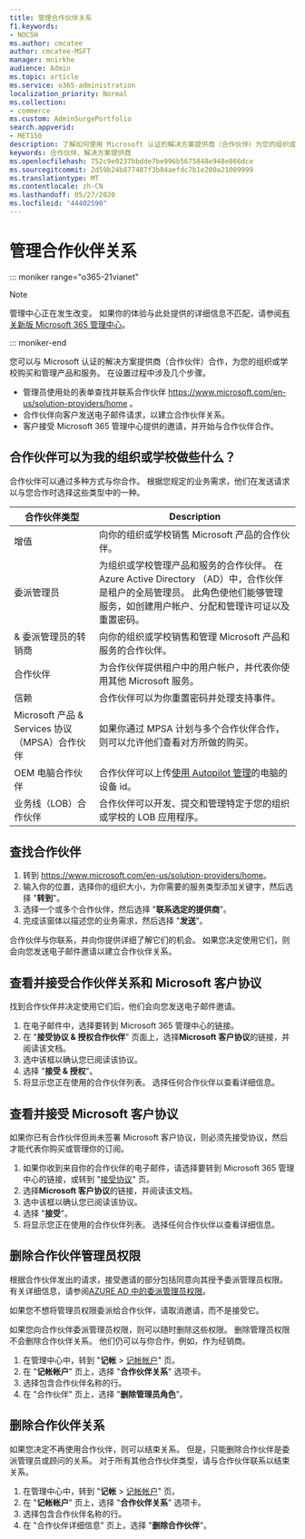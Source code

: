 ```yaml
---
title: 管理合作伙伴关系
f1.keywords:
- NOCSH
ms.author: cmcatee
author: cmcatee-MSFT
manager: mnirkhe
audience: Admin
ms.topic: article
ms.service: o365-administration
localization_priority: Normal
ms.collection:
- commerce
ms.custom: AdminSurgePortfolio
search.appverid:
- MET150
description: 了解如何使用 Microsoft 认证的解决方案提供商（合作伙伴）为您的组织或学校购买和管理产品和服务。
keywords: 合作伙伴、解决方案提供商
ms.openlocfilehash: 752c9e0237bbdde7be996b5675848e948e866dce
ms.sourcegitcommit: 2d59b24b877487f3b84aefdc7b1e200a21009999
ms.translationtype: MT
ms.contentlocale: zh-CN
ms.lasthandoff: 05/27/2020
ms.locfileid: "44402590"
---
```

# <a name="manage-partner-relationships"></a>管理合作伙伴关系

::: moniker range="o365-21vianet"

> [!NOTE]
> 管理中心正在发生改变。 如果你的体验与此处提供的详细信息不匹配，请参阅[有关新版 Microsoft 365 管理中心](https://docs.microsoft.com/microsoft-365/admin/microsoft-365-admin-center-preview?view=o365-21vianet)。

::: moniker-end

您可以与 Microsoft 认证的解决方案提供商（合作伙伴）合作，为您的组织或学校购买和管理产品和服务。 在设置过程中涉及几个步骤。

- 管理员使用处的表单查找并联系合作伙伴 <a href="https://www.microsoft.com/en-us/solution-providers/home" target="_blank">https://www.microsoft.com/en-us/solution-providers/home</a> 。
- 合作伙伴向客户发送电子邮件请求，以建立合作伙伴关系。
- 客户接受 Microsoft 365 管理中心提供的邀请，并开始与合作伙伴合作。

## <a name="what-can-a-partner-do-for-my-organization-or-school"></a>合作伙伴可以为我的组织或学校做些什么？

合作伙伴可以通过多种方式与你合作。 根据您规定的业务需求，他们在发送请求以与您合作时选择这些类型中的一种。

| 合作伙伴类型 | Description |
| ------ | ------------------- |
| 增值 | 向你的组织或学校销售 Microsoft 产品的合作伙伴。 |
| 委派管理员 | 为组织或学校管理产品和服务的合作伙伴。 在 Azure Active Directory （AD）中，合作伙伴是租户的全局管理员。 此角色使他们能够管理服务，如创建用户帐户、分配和管理许可证以及重置密码。 |
| & 委派管理员的转销商 | 向你的组织或学校销售和管理 Microsoft 产品和服务的合作伙伴。 |
| 合作伙伴 | 为合作伙伴提供租户中的用户帐户，并代表你使用其他 Microsoft 服务。 |
| 信赖 | 合作伙伴可以为你重置密码并处理支持事件。 |
| Microsoft 产品 & Services 协议（MPSA）合作伙伴 | 如果你通过 MPSA 计划与多个合作伙伴合作，则可以允许他们查看对方所做的购买。 |
| OEM 电脑合作伙伴 | 合作伙伴可以上传[使用 Autopilot 管理](https://docs.microsoft.com/microsoft-store/add-profile-to-devices)的电脑的设备 id。 |
| 业务线（LOB）合作伙伴 | 合作伙伴可以开发、提交和管理特定于您的组织或学校的 LOB 应用程序。 |

## <a name="find-a-partner"></a>查找合作伙伴

1. 转到 <a href="https://www.microsoft.com/en-us/solution-providers/home" target="_blank">https://www.microsoft.com/en-us/solution-providers/home</a>。
2. 输入你的位置，选择你的组织大小，为你需要的服务类型添加关键字，然后选择 "**转到**"。
3. 选择一个或多个合作伙伴，然后选择 "**联系选定的提供商**"。
4. 完成该窗体以描述您的业务需求，然后选择 "**发送**"。

合作伙伴与你联系，并向你提供详细了解它们的机会。 如果您决定使用它们，则会向您发送电子邮件邀请以建立合作伙伴关系。

## <a name="review-and-accept-a-partner-relationship-and-microsoft-customer-agreement"></a>查看并接受合作伙伴关系和 Microsoft 客户协议

找到合作伙伴并决定使用它们后，他们会向您发送电子邮件邀请。

1. 在电子邮件中，选择要转到 Microsoft 365 管理中心的链接。
2. 在 "**接受协议 & 授权合作伙伴**" 页面上，选择**Microsoft 客户协议**的链接，并阅读该文档。
3. 选中该框以确认您已阅读该协议。
4. 选择 "**接受 & 授权**"。
5. 将显示您正在使用的合作伙伴列表。 选择任何合作伙伴以查看详细信息。

## <a name="review-and-accept-a-microsoft-customer-agreement"></a>查看并接受 Microsoft 客户协议

如果你已有合作伙伴但尚未签署 Microsoft 客户协议，则必须先接受协议，然后才能代表你购买或管理你的订阅。

1. 如果你收到来自你的合作伙伴的电子邮件，请选择要转到 Microsoft 365 管理中心的链接，或转到 "<a href="https://go.microsoft.com/fwlink/?linkid=2116573" target="_blank">接受协议</a>" 页。
2. 选择**Microsoft 客户协议**的链接，并阅读该文档。
3. 选中该框以确认您已阅读该协议。
4. 选择 "**接受**"。
5. 将显示您正在使用的合作伙伴列表。 选择任何合作伙伴以查看详细信息。

## <a name="remove-partner-admin-privileges"></a>删除合作伙伴管理员权限

根据合作伙伴发出的请求，接受邀请的部分包括同意向其授予委派管理员权限。 有关详细信息，请参阅[AZURE AD 中的委派管理员权限](https://docs.microsoft.com/partner-center/customers_revoke_admin_privileges#delegated-admin-privileges-in-azure-ad)。

如果您不想将管理员权限委派给合作伙伴，请取消邀请，而不是接受它。

如果您向合作伙伴委派管理员权限，则可以随时删除这些权限。 删除管理员权限不会删除合作伙伴关系。 他们仍可以与你合作，例如，作为经销商。

1. 在管理中心中，转到 "**记帐**  >  <a href="https://go.microsoft.com/fwlink/p/?linkid=2103629" target="_blank">记帐帐户</a>" 页。
2. 在 "**记帐帐户**" 页上，选择 "**合作伙伴关系**" 选项卡。
3. 选择包含合作伙伴名称的行。
4. 在 "合作伙伴" 页上，选择 "**删除管理员角色**"。

## <a name="delete-a-partner-relationship"></a>删除合作伙伴关系

如果您决定不再使用合作伙伴，则可以结束关系。 但是，只能删除合作伙伴是委派管理员或顾问的关系。 对于所有其他合作伙伴类型，请与合作伙伴联系以结束关系。

1. 在管理中心中，转到 "**记帐**  >  <a href="https://go.microsoft.com/fwlink/p/?linkid=2103629" target="_blank">记帐帐户</a>" 页。
2. 在 "**记帐帐户**" 页上，选择 "**合作伙伴关系**" 选项卡。
3. 选择包含合作伙伴名称的行。
4. 在 "合作伙伴详细信息" 页上，选择 "**删除合作伙伴**"。
